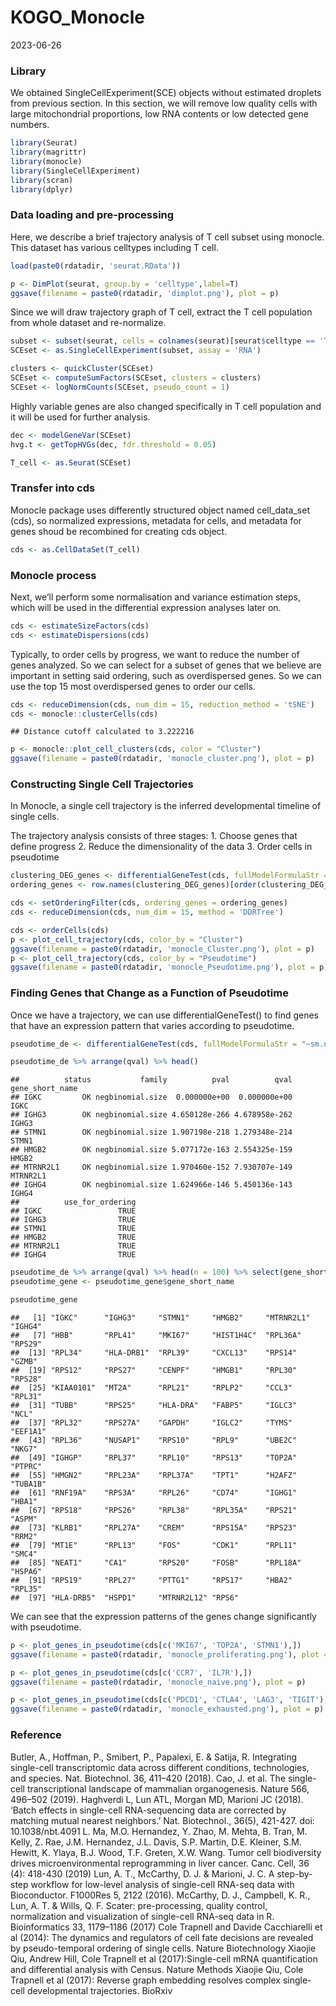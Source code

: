 KOGO_Monocle
================
2023-06-26

### **Library**

We obtained SingleCellExperiment(SCE) objects without estimated droplets
from previous section. In this section, we will remove low quality cells
with large mitochondrial proportions, low RNA contents or low detected
gene numbers.

``` r
library(Seurat)
library(magrittr)
library(monocle)
library(SingleCellExperiment)
library(scran)
library(dplyr)
```

### **Data loading and pre-processing**

Here, we describe a brief trajectory analysis of T cell subset using
monocle. This dataset has various celltypes including T cell.

``` r
load(paste0(rdatadir, 'seurat.RData'))

p <- DimPlot(seurat, group.by = 'celltype',label=T)
ggsave(filename = paste0(rdatadir, 'dimplot.png'), plot = p)
```

Since we will draw trajectory graph of T cell, extract the T cell
population from whole dataset and re-normalize.

``` r
subset <- subset(seurat, cells = colnames(seurat)[seurat$celltype == 'T cell'])
SCEset <- as.SingleCellExperiment(subset, assay = 'RNA')

clusters <- quickCluster(SCEset)
SCEset <- computeSumFactors(SCEset, clusters = clusters)
SCEset <- logNormCounts(SCEset, pseudo_count = 1)
```

Highly variable genes are also changed specifically in T cell population
and it will be used for further analysis.

``` r
dec <- modelGeneVar(SCEset)
hvg.t <- getTopHVGs(dec, fdr.threshold = 0.05)

T_cell <- as.Seurat(SCEset)
```

### **Transfer into cds**

Monocle package uses differently structured object named cell_data_set
(cds), so normalized expressions, metadata for cells, and metadata for
genes shoud be recombined for creating cds object.

``` r
cds <- as.CellDataSet(T_cell)
```

### **Monocle process**

Next, we’ll perform some normalisation and variance estimation steps,
which will be used in the differential expression analyses later on.

``` r
cds <- estimateSizeFactors(cds)
cds <- estimateDispersions(cds)
```

Typically, to order cells by progress, we want to reduce the number of
genes analyzed. So we can select for a subset of genes that we believe
are important in setting said ordering, such as overdispersed genes. So
we can use the top 15 most overdispersed genes to order our cells.

``` r
cds <- reduceDimension(cds, num_dim = 15, reduction_method = 'tSNE')
cds <- monocle::clusterCells(cds)
```

    ## Distance cutoff calculated to 3.222216

``` r
p <- monocle::plot_cell_clusters(cds, color = "Cluster")
ggsave(filename = paste0(rdatadir, 'monocle_cluster.png'), plot = p)
```

### **Constructing Single Cell Trajectories**

In Monocle, a single cell trajectory is the inferred developmental
timeline of single cells.

The trajectory analysis consists of three stages: 1. Choose genes that
define progress 2. Reduce the dimensionality of the data 3. Order cells
in pseudotime

``` r
clustering_DEG_genes <- differentialGeneTest(cds, fullModelFormulaStr = '~Cluster')
ordering_genes <- row.names(clustering_DEG_genes)[order(clustering_DEG_genes$qval)][1:1000]

cds <- setOrderingFilter(cds, ordering_genes = ordering_genes)
cds <- reduceDimension(cds, num_dim = 15, method = 'DDRTree')

cds <- orderCells(cds)
p <- plot_cell_trajectory(cds, color_by = "Cluster")
ggsave(filename = paste0(rdatadir, 'monocle_Cluster.png'), plot = p)
p <- plot_cell_trajectory(cds, color_by = "Pseudotime")
ggsave(filename = paste0(rdatadir, 'monocle_Pseudotime.png'), plot = p)
```

### **Finding Genes that Change as a Function of Pseudotime**

Once we have a trajectory, we can use differentialGeneTest() to find
genes that have an expression pattern that varies according to
pseudotime.

``` r
pseudotime_de <- differentialGeneTest(cds, fullModelFormulaStr = "~sm.ns(Pseudotime)")

pseudotime_de %>% arrange(qval) %>% head()
```

    ##          status           family          pval          qval gene_short_name
    ## IGKC         OK negbinomial.size  0.000000e+00  0.000000e+00            IGKC
    ## IGHG3        OK negbinomial.size 4.650128e-266 4.678958e-262           IGHG3
    ## STMN1        OK negbinomial.size 1.907198e-218 1.279348e-214           STMN1
    ## HMGB2        OK negbinomial.size 5.077172e-163 2.554325e-159           HMGB2
    ## MTRNR2L1     OK negbinomial.size 1.970460e-152 7.930707e-149        MTRNR2L1
    ## IGHG4        OK negbinomial.size 1.624966e-146 5.450136e-143           IGHG4
    ##          use_for_ordering
    ## IGKC                 TRUE
    ## IGHG3                TRUE
    ## STMN1                TRUE
    ## HMGB2                TRUE
    ## MTRNR2L1             TRUE
    ## IGHG4                TRUE

``` r
pseudotime_de %>% arrange(qval) %>% head(n = 100) %>% select(gene_short_name) -> pseudotime_gene
pseudotime_gene <- pseudotime_gene$gene_short_name

pseudotime_gene
```

    ##   [1] "IGKC"      "IGHG3"     "STMN1"     "HMGB2"     "MTRNR2L1"  "IGHG4"    
    ##   [7] "HBB"       "RPL41"     "MKI67"     "HIST1H4C"  "RPL36A"    "RPS29"    
    ##  [13] "RPL34"     "HLA-DRB1"  "RPL39"     "CXCL13"    "RPS14"     "GZMB"     
    ##  [19] "RPS12"     "RPS27"     "CENPF"     "HMGB1"     "RPL30"     "RPS28"    
    ##  [25] "KIAA0101"  "MT2A"      "RPL21"     "RPLP2"     "CCL3"      "RPL31"    
    ##  [31] "TUBB"      "RPS25"     "HLA-DRA"   "FABP5"     "IGLC3"     "NCL"      
    ##  [37] "RPL32"     "RPS27A"    "GAPDH"     "IGLC2"     "TYMS"      "EEF1A1"   
    ##  [43] "RPL36"     "NUSAP1"    "RPS10"     "RPL9"      "UBE2C"     "NKG7"     
    ##  [49] "IGHGP"     "RPL37"     "RPL10"     "RPS13"     "TOP2A"     "PTPRC"    
    ##  [55] "HMGN2"     "RPL23A"    "RPL37A"    "TPT1"      "H2AFZ"     "TUBA1B"   
    ##  [61] "RNF19A"    "RPS3A"     "RPL26"     "CD74"      "IGHG1"     "HBA1"     
    ##  [67] "RPS18"     "RPS26"     "RPL38"     "RPL35A"    "RPS21"     "ASPM"     
    ##  [73] "KLRB1"     "RPL27A"    "CREM"      "RPS15A"    "RPS23"     "RRM2"     
    ##  [79] "MT1E"      "RPL13"     "FOS"       "CDK1"      "RPL11"     "SMC4"     
    ##  [85] "NEAT1"     "CA1"       "RPS20"     "FOSB"      "RPL18A"    "HSPA6"    
    ##  [91] "RPS19"     "RPL27"     "PTTG1"     "RPS17"     "HBA2"      "RPL35"    
    ##  [97] "HLA-DRB5"  "HSPD1"     "MTRNR2L12" "RPS6"

We can see that the expression patterns of the genes change
significantly with pseudotime.

``` r
p <- plot_genes_in_pseudotime(cds[c('MKI67', 'TOP2A', 'STMN1'),])
ggsave(filename = paste0(rdatadir, 'monocle_proliferating.png'), plot = p)

p <- plot_genes_in_pseudotime(cds[c('CCR7', 'IL7R'),])
ggsave(filename = paste0(rdatadir, 'monocle_naive.png'), plot = p)

p <- plot_genes_in_pseudotime(cds[c('PDCD1', 'CTLA4', 'LAG3', 'TIGIT'),])
ggsave(filename = paste0(rdatadir, 'monocle_exhausted.png'), plot = p)
```

### **Reference**

Butler, A., Hoffman, P., Smibert, P., Papalexi, E. & Satija, R.
Integrating single-cell transcriptomic data across different conditions,
technologies, and species. Nat. Biotechnol. 36, 411–420 (2018). Cao, J.
et al. The single-cell transcriptional landscape of mammalian
organogenesis. Nature 566, 496–502 (2019). Haghverdi L, Lun ATL, Morgan
MD, Marioni JC (2018). ‘Batch effects in single-cell RNA-sequencing data
are corrected by matching mutual nearest neighbors.’ Nat. Biotechnol.,
36(5), 421-427. doi: 10.1038/nbt.4091 L. Ma, M.O. Hernandez, Y. Zhao, M.
Mehta, B. Tran, M. Kelly, Z. Rae, J.M. Hernandez, J.L. Davis, S.P.
Martin, D.E. Kleiner, S.M. Hewitt, K. Ylaya, B.J. Wood, T.F. Greten,
X.W. Wang. Tumor cell biodiversity drives microenvironmental
reprogramming in liver cancer. Canc. Cell, 36 (4): 418-430 (2019) Lun,
A. T., McCarthy, D. J. & Marioni, J. C. A step-by-step workflow for
low-level analysis of single-cell RNA-seq data with Bioconductor.
F1000Res 5, 2122 (2016). McCarthy, D. J., Campbell, K. R., Lun, A. T. &
Wills, Q. F. Scater: pre-processing, quality control, normalization and
visualization of single-cell RNA-seq data in R. Bioinformatics 33,
1179–1186 (2017) Cole Trapnell and Davide Cacchiarelli et al (2014): The
dynamics and regulators of cell fate decisions are revealed by
pseudo-temporal ordering of single cells. Nature Biotechnology Xiaojie
Qiu, Andrew Hill, Cole Trapnell et al (2017):Single-cell mRNA
quantification and differential analysis with Census. Nature Methods
Xiaojie Qiu, Cole Trapnell et al (2017): Reverse graph embedding
resolves complex single-cell developmental trajectories. BioRxiv
